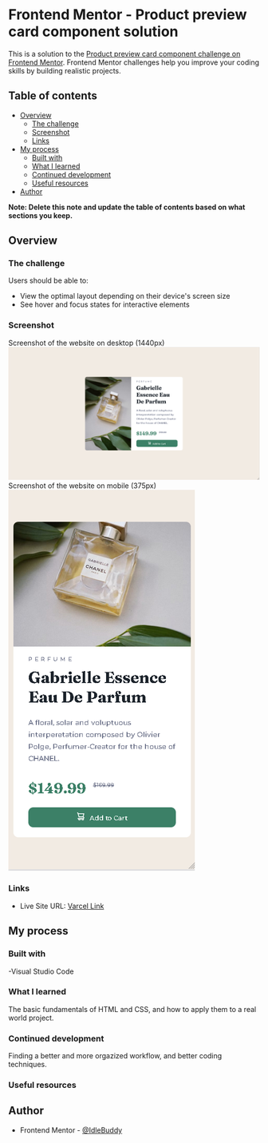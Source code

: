 # Frontend Mentor - Product preview card component solution

This is a solution to the [Product preview card component challenge on Frontend Mentor](https://www.frontendmentor.io/challenges/product-preview-card-component-GO7UmttRfa). Frontend Mentor challenges help you improve your coding skills by building realistic projects. 

## Table of contents

- [Overview](#overview)
  - [The challenge](#the-challenge)
  - [Screenshot](#screenshot)
  - [Links](#links)
- [My process](#my-process)
  - [Built with](#built-with)
  - [What I learned](#what-i-learned)
  - [Continued development](#continued-development)
  - [Useful resources](#useful-resources)
- [Author](#author)

**Note: Delete this note and update the table of contents based on what sections you keep.**

## Overview

### The challenge

Users should be able to:

- View the optimal layout depending on their device's screen size
- See hover and focus states for interactive elements

### Screenshot
Screenshot of the website on desktop (1440px)
![](./screenshots/screenshot.png)
Screenshot of the website on mobile (375px)
![](./screenshots/screenshot2.png)

### Links

- Live Site URL: [Varcel Link](https://product-preview-card-nu-nine.vercel.app/)

## My process

### Built with

-Visual Studio Code

### What I learned

The basic fundamentals of HTML and CSS, and how to apply them to a real world project.

### Continued development

Finding a better and more orgazized workflow, and better coding techniques.

### Useful resources

## Author

- Frontend Mentor - [@IdleBuddy](https://www.frontendmentor.io/profile/IdleBuddy)
